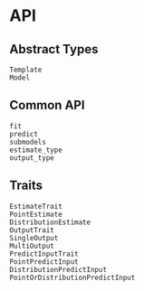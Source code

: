 # API

## Abstract Types
```@docs
Template
Model
```

## Common API
```@docs
fit
predict
submodels
estimate_type
output_type
```

## Traits
```@docs
EstimateTrait
PointEstimate
DistributionEstimate
OutputTrait
SingleOutput
MultiOutput
PredictInputTrait
PointPredictInput
DistributionPredictInput
PointOrDistributionPredictInput
```
